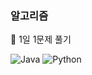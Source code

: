 ### 알고리즘

📌 1일 1문제 풀기

![Java](https://img.shields.io/badge/Java-ED8B00?logo=java&logoColor=white)
![Python](https://img.shields.io/badge/Python-2B5B84?logo=python&logoColor=white)
